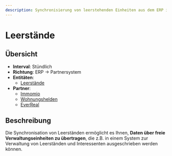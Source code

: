 ```yaml
---
description: Synchronisierung von leerstehenden Einheiten aus dem ERP in das Partnersystem
---
```


# Leerstände

## Übersicht

* **Interval**: Stündlich
* **Richtung**: ERP -> Partnersystem
* **Entitäten**:
  * [Leerstände](../entitaeten/leerstaende.md)
* **Partner**:
  * [Immomio](../partner-and-apps/immomio.md)
  * [Wohnungshelden](../partner-and-apps/immomio.md)
  * [EverReal](../partner-and-apps/everreal.md)

## Beschreibung

Die Synchronisation von Leerständen ermöglicht es Ihnen, **Daten über freie Verwaltungseinheiten zu übertragen**, die z.B. in einem System zur Verwaltung von Leerständen und Interessenten ausgeschrieben werden können.
